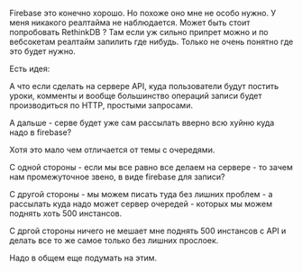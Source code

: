 

Firebase это конечно хорошо.
Но похоже оно мне не особо нужно.
У меня никакого реалтайма не наблюдается. 
Может быть стоит попробовать RethinkDB ? 
Там если уж сильно припрет можно и по вебсокетам реалтайм запилить где нибудь.
Только не очень понятно где это будет нужно. 





Есть идея:

А что если сделать на сервере API, куда пользователи будут постить 
уроки, комменты и вообще большинство операций записи будет производиться
по HTTP, простыми запросами. 

А дальше - серве будет уже сам рассылать вверно всю хуйню куда надо в firebase? 

Хотя это мало чем отличается от темы с очередями.

С одной стороны - если мы все равно все делаем на сервере - то зачем нам 
промежуточное звено, в виде firebase для записи? 

С другой стороны - мы можем писать туда без лишних проблем - а рассылать куда надо 
может сервер очередей - которых мы можем поднять хоть 500 инстансов.

С дргой стороны ничего не мешает мне поднять 500 инстансов с API и делать все то же самое 
только без лишних прослоек.

Надо в общем еще подумать на этим. 



